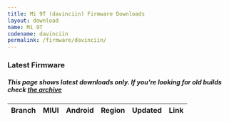 ```yaml
---
title: Mi 9T (davinciin) Firmware Downloads
layout: download
name: Mi 9T
codename: davinciin
permalink: /firmware/davinciin/
---
```



### Latest Firmware
##### This page shows latest downloads only. If you're looking for old builds check [the archive](/archive/firmware/davinciin/)


<div class="table-responsive-md" id="table-wrapper">
<table id="firmware" class="compact table table-striped table-hover table-sm">
    <thead class="thead-dark">
        <tr>
            <th>Branch</th>
            <th>MIUI</th>
            <th>Android</th>
            <th>Region</th>
            <th>Updated</th>
            <th>Link</th>
        </tr>
    </thead>
    <script>loadFirmwareDownloads('davinciin', 'latest')</script>
</table>
</div>
